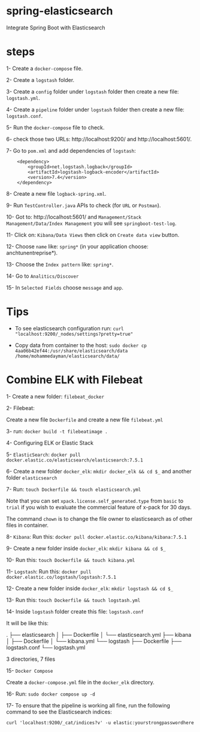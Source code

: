 # spring-elasticsearch
Integrate Spring Boot with Elasticsearch

# steps

1- Create a `docker-compose` file.

2- Create a `logstash` folder.

3- Create a `config` folder under `logstash` folder then create a new file: `logstash.yml`.

4- Create a `pipeline` folder under `logstash` folder then create a new file: `logstash.conf`.

5- Run the `docker-compose` file to check.

6- check those two URLs: http://localhost:9200/ and http://localhost:5601/.

7- Go to `pom.xml` and add dependencies of `logstash`:

		<dependency>
			<groupId>net.logstash.logback</groupId>
			<artifactId>logstash-logback-encoder</artifactId>
			<version>7.4</version>
		</dependency>

8- Create a new file `logback-spring.xml`.

9- Run `TestController.java` APIs to check (for `URL` or `Postman`).

10- Got to: http://localhost:5601/ and `Management/Stack Management/Data/Index Management` you will see `springboot-test-log`.

11- Click on: `Kibana/Data Views` then click on `Create data view` button.

12- Choose `name` like: `spring*` (in your application choose: anchtunentreprise*).

13- Choose the `Index pattern` like: `spring*`.

14- Go to `Analitics/Discover`

15- In `Selected Fields` choose `message` and `app`. 

# Tips

- To see elasticsearch configuration run: `curl "localhost:9200/_nodes/settings?pretty=true"`

- Copy data from container to the host: `sudo docker cp 4aa06b42ef44:/usr/share/elasticsearch/data /home/mohammedayman/elasticsearch/data/`

# Combine ELK with Filebeat

1- Create a new folder: `filebeat_docker`

2- Filebeat:

Create a new file `Dockerfile` and create a new file `filebeat.yml`

3- run: `docker build -t filebeatimage .`

4- Configuring ELK or Elastic Stack

5- `ElasticSearch`: `docker pull docker.elastic.co/elasticsearch/elasticsearch:7.5.1`

6- Create a new folder `docker_elk`: `mkdir docker_elk && cd $_` and another folder `elasticsearch`

7- Run: `touch Dockerfile && touch elasticsearch.yml`

Note that you can set `xpack.license.self_generated.type` from `basic` to `trial` if you wish to evaluate the commercial feature of x-pack for 30 days.

The command `chown` is to change the file owner to elasticsearch as of other files in container.

8- `Kibana`: Run this: `docker pull docker.elastic.co/kibana/kibana:7.5.1`

9- Create a new folder inside `docker_elk`: `mkdir kibana && cd $_`

10- Run this: `touch Dockerfile && touch kibana.yml`

11- `Logstash`: Run this: `docker pull docker.elastic.co/logstash/logstash:7.5.1`

12- Create a new folder inside `docker_elk`: `mkdir logstash && cd $_`

13- Run this: `touch Dockerfile && touch logstash.yml`

14- Inside `logstash` folder create this file: `logstash.conf`

It will be like this:

.
├── elasticsearch
│   ├── Dockerfile
│   └── elasticsearch.yml
├── kibana
│   ├── Dockerfile
│   └── kibana.yml
└── logstash
    ├── Dockerfile
    ├── logstash.conf
    └── logstash.yml
 
3 directories, 7 files


15- `Docker Compose`

Create a `docker-compose.yml` file in the `docker_elk` directory.

16- Run: `sudo docker compose up -d`

17- To ensure that the pipeline is working all fine, run the following command to see the Elasticsearch indices:

`curl 'localhost:9200/_cat/indices?v' -u elastic:yourstrongpasswordhere`

	
